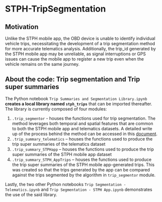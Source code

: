 # STPH-TripSegmentation

## Motivation
Unlike the STPH mobile app, the OBD device is unable to identify individual vehicle trips, necessitating the development of a trip segmentation method for more accurate telematics analysis. Additionally, the trip_id generated by the STPH mobile app may be unreliable, as signal interruptions or GPS issues can cause the mobile app to register a new trip even when the vehicle remains on the same journey.


## About the code: Trip segmentation and Trip super summaries

The Python notebook `Trip Summaries and Segmentation Library.ipynb` **creates a local library named `stph_trips`** that can be imported thereafter. The library is currently composed of four modules:

1. `.trip_segmentor` - houses the functions used for trip segmentation. The method leverages both temporal and spatial features that are common to both the STPH mobile app and telematics datasets. A detailed write up of the process behind the method can be accessed in this [document](https://docs.google.com/document/d/1Wx1Gbu541PiNX9VnlU_9R16H73s0uZJAOQIxGo5zjI8/edit?tab=t.0#heading=h.fmctsk7q3oz8).
2. `.trip_summary_telematics` – houses the functions used to produce the trip super summaries of the telematics dataset
3. `.trip_summary_STPHapp` – houses the functions used to produce the trip super summaries of the STPH mobile app dataset
4. `.trip_summary_STPH_AppTrips` – houses the functions used to produce the trip super summaries of the STPH mobile app-generated trips. This was created so that the trips generated by the app can be compared against the trips segmented by the algorithm in `trip_segmentor` module.

Lastly, the two other Python notebooks `Trip Segmentation - Telematics.ipynb` and `Trip Segmentation - STPH App.ipynb` demonstrates the use of the said library.

